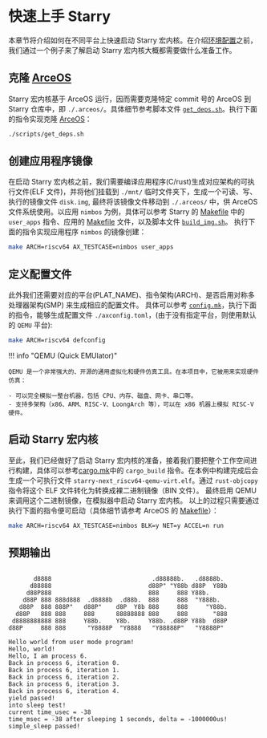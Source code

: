 # 快速上手 Starry

本章节将介绍如何在不同平台上快速启动 Starry 宏内核。在介绍[环境配置](env.md)之前，我们通过一个例子来了解启动 Starry 宏内核大概都需要做什么准备工作。

##  克隆 [ArceOS](https://github.com/oscomp/arceos)

Starry 宏内核基于 ArceOS 运行，因而需要克隆特定 commit 号的 ArceOS 到  Starry 仓库中，即 `./.arceos/`。具体细节参考脚本文件 [`get_deps.sh`](https://github.com/oscomp/starry-next/blob/main/scripts/get_deps.sh)。执行下面的指令实现克隆 [ArceOS](https://github.com/oscomp/arceos)：
```bash
./scripts/get_deps.sh
```

## 创建应用程序镜像

在启动 Starry 宏内核之前，我们需要编译应用程序(C/rust)生成对应架构的可执行文件(ELF 文件)，并将他们挂载到 `./mnt/` 临时文件夹下，生成一个可读、写、执行的镜像文件 `disk.img`, 最终将该镜像文件移动到 `./.arceos/` 中，供 ArceOS 文件系统使用。以应用 `nimbos` 为例，具体可以参考 Starry 的 [Makefile](https://github.com/oscomp/starry-next/blob/main/Makefile) 中的 `user_apps` 指令、应用的 [Makefile](https://github.com/oscomp/starry-next/blob/main/apps/nimbos/Makefile) 文件，以及脚本文件 [`build_img.sh`](https://github.com/oscomp/starry-next/blob/main/build_img.sh)。 执行下面的指令实现应用程序 `nimbos` 的镜像创建：
```bash
make ARCH=riscv64 AX_TESTCASE=nimbos user_apps
```

## 定义配置文件

此外我们还需要对应的平台(PLAT_NAME)、指令架构(ARCH)、是否启用对称多处理器架构(SMP) 来生成相应的配置文件。 具体可以参考 [`config.mk`](https://github.com/oscomp/arceos/blob/main/scripts/make/config.mk)，执行下面的指令，能够生成配置文件 `./axconfig.toml`，(由于没有指定平台，则使用默认的 `QEMU` 平台):
```bash
make ARCH=riscv64 defconfig
```

!!! info "QEMU (Quick EMUlator)"

    QEMU 是一个非常强大的、开源的通用虚拟化和硬件仿真工具。在本项目中，它被用来实现硬件仿真：

    - 可以完全模拟一整台机器，包括 CPU、内存、磁盘、网卡、串口等。
    - 支持多架构（x86、ARM、RISC-V、LoongArch 等），可以在 x86 机器上模拟 RISC-V 硬件。

## 启动 Starry 宏内核

至此，我们已经做好了启动 Starry 宏内核的准备，接着我们要把整个工作空间进行构建，具体可以参考[cargo.mk](https://github.com/oscomp/arceos/blob/main/scripts/make/cargo.mk)中的 `cargo_build` 指令。在本例中构建完成后会生成一个可执行文件 `starry-next_riscv64-qemu-virt.elf`。通过 `rust-objcopy` 指令将这个 ELF 文件转化为转换成裸二进制镜像（BIN 文件）。 最终启用 QEMU 来调用这个二进制镜像，在模拟器中启动 Starry 宏内核。 以上的过程只需要通过执行下面的指令便可启动（具体细节请参考 ArceOS 的 [Makefile](https://github.com/oscomp/arceos/blob/main/Makefile)）：
```bash
make ARCH=riscv64 AX_TESTCASE=nimbos BLK=y NET=y ACCEL=n run
```

## 预期输出
```

       d8888                            .d88888b.   .d8888b.
      d88888                           d88P" "Y88b d88P  Y88b
     d88P888                           888     888 Y88b.
    d88P 888 888d888  .d8888b  .d88b.  888     888  "Y888b.
   d88P  888 888P"   d88P"    d8P  Y8b 888     888     "Y88b.
  d88P   888 888     888      88888888 888     888       "888
 d8888888888 888     Y88b.    Y8b.     Y88b. .d88P Y88b  d88P
d88P     888 888      "Y8888P  "Y8888   "Y88888P"   "Y8888P"

Hello world from user mode program!
Hello, world!
Hello, I am process 6.
Back in process 6, iteration 0.
Back in process 6, iteration 1.
Back in process 6, iteration 2.
Back in process 6, iteration 3.
Back in process 6, iteration 4.
yield passed!
into sleep test!
current time_usec = -38
time_msec = -38 after sleeping 1 seconds, delta = -1000000us!
simple_sleep passed!
```